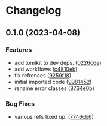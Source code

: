 # Changelog

## 0.1.0 (2023-04-08)


### Features

* add tomlkit to dev deps. ([0226c6e](https://github.com/xyngular/py-xmodel/commit/0226c6e50e5ace30c7480517b965cf8b7f429268))
* add workflows ([c4810eb](https://github.com/xyngular/py-xmodel/commit/c4810eba9380ef5ca63be1aaaca2c0c5daa343bd))
* fix refrences ([9259f18](https://github.com/xyngular/py-xmodel/commit/9259f18875eefd3ae88c4d4c6139848636425feb))
* initial imported code ([9981452](https://github.com/xyngular/py-xmodel/commit/9981452059efe8f44f6c7bf99571424771976167))
* rename error classes ([8764e0b](https://github.com/xyngular/py-xmodel/commit/8764e0bfa2719c5224a99e2f8c203c04ab5d5b43))


### Bug Fixes

* various refs fixed up. ([7746cb6](https://github.com/xyngular/py-xmodel/commit/7746cb6aa5ae57832cea3031151a4bd0dfddbd0f))
